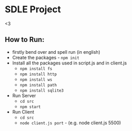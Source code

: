 # SDLE Project

<3

## How to Run:
- firstly bend over and spell run (in english)
- Create the packages - ``npm init``
- Install all the packages used in script.js and in client.js
    - ``npm install fs``
    - ``npm install http``
    - ``npm install ws``
    - ``npm install path``
    - ``npm install sqlite3``
- Run Server
    - ``cd src``
    - ``npm start``
- Run Client
    - ``cd src``
    - ``node client.js port`` - (e.g. node client.js 5500)